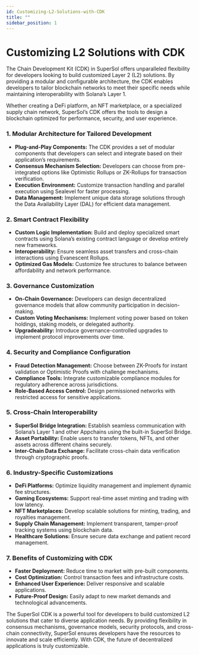 ```yaml
---
id: Customizing-L2-Solutions-with-CDK
title: ""
sidebar_position: 1
---
```



# Customizing L2 Solutions with CDK

The Chain Development Kit (CDK) in SuperSol offers unparalleled flexibility for developers looking to build customized Layer 2 (L2) solutions. By providing a modular and configurable architecture, the CDK enables developers to tailor blockchain networks to meet their specific needs while maintaining interoperability with Solana’s Layer 1.  

Whether creating a DeFi platform, an NFT marketplace, or a specialized supply chain network, SuperSol’s CDK offers the tools to design a blockchain optimized for performance, security, and user experience.  



### 1. Modular Architecture for Tailored Development  

- **Plug-and-Play Components:** The CDK provides a set of modular components that developers can select and integrate based on their application’s requirements.  
- **Consensus Mechanism Selection:** Developers can choose from pre-integrated options like Optimistic Rollups or ZK-Rollups for transaction verification.  
- **Execution Environment:** Customize transaction handling and parallel execution using Sealevel for faster processing.  
- **Data Management:** Implement unique data storage solutions through the Data Availability Layer (DAL) for efficient data management.  



### 2. Smart Contract Flexibility  

- **Custom Logic Implementation:** Build and deploy specialized smart contracts using Solana’s existing contract language or develop entirely new frameworks.  
- **Interoperability:** Ensure seamless asset transfers and cross-chain interactions using Evanescent Rollups.  
- **Optimized Gas Models:** Customize fee structures to balance between affordability and network performance.  



### 3. Governance Customization  

- **On-Chain Governance:** Developers can design decentralized governance models that allow community participation in decision-making.  
- **Custom Voting Mechanisms:** Implement voting power based on token holdings, staking models, or delegated authority.  
- **Upgradeability:** Introduce governance-controlled upgrades to implement protocol improvements over time.  



### 4. Security and Compliance Configuration  

- **Fraud Detection Management:** Choose between ZK-Proofs for instant validation or Optimistic Proofs with challenge mechanisms.  
- **Compliance Tools:** Integrate customizable compliance modules for regulatory adherence across jurisdictions.  
- **Role-Based Access Control:** Design permissioned networks with restricted access for sensitive applications.  



### 5. Cross-Chain Interoperability  

- **SuperSol Bridge Integration:** Establish seamless communication with Solana’s Layer 1 and other Appchains using the built-in SuperSol Bridge.  
- **Asset Portability:** Enable users to transfer tokens, NFTs, and other assets across different chains securely.  
- **Inter-Chain Data Exchange:** Facilitate cross-chain data verification through cryptographic proofs.  



### 6. Industry-Specific Customizations  

- **DeFi Platforms:** Optimize liquidity management and implement dynamic fee structures.  
- **Gaming Ecosystems:** Support real-time asset minting and trading with low latency.  
- **NFT Marketplaces:** Develop scalable solutions for minting, trading, and royalties management.  
- **Supply Chain Management:** Implement transparent, tamper-proof tracking systems using blockchain data.  
- **Healthcare Solutions:** Ensure secure data exchange and patient record management.  



### 7. Benefits of Customizing with CDK  

- **Faster Deployment:** Reduce time to market with pre-built components.  
- **Cost Optimization:** Control transaction fees and infrastructure costs.  
- **Enhanced User Experience:** Deliver responsive and scalable applications.  
- **Future-Proof Design:** Easily adapt to new market demands and technological advancements.  



The SuperSol CDK is a powerful tool for developers to build customized L2 solutions that cater to diverse application needs. By providing flexibility in consensus mechanisms, governance models, security protocols, and cross-chain connectivity, SuperSol ensures developers have the resources to innovate and scale efficiently. With CDK, the future of decentralized applications is truly customizable.
